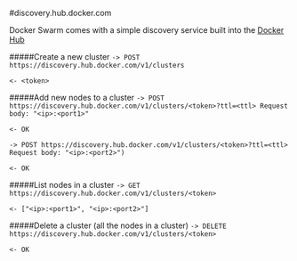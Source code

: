 #discovery.hub.docker.com

Docker Swarm comes with a simple discovery service built into the [Docker Hub](http://hub.docker.com)

#####Create a new cluster
`-> POST https://discovery.hub.docker.com/v1/clusters`

`<- <token>`

#####Add new nodes to a cluster
`-> POST https://discovery.hub.docker.com/v1/clusters/<token>?ttl=<ttl> Request body: "<ip>:<port1>"`

`<- OK`

`-> POST https://discovery.hub.docker.com/v1/clusters/<token>?ttl=<ttl> Request body: "<ip>:<port2>")`

`<- OK`


#####List nodes in a cluster
`-> GET https://discovery.hub.docker.com/v1/clusters/<token>`

`<- ["<ip>:<port1>", "<ip>:<port2>"]`


#####Delete a cluster (all the nodes in a cluster)
`-> DELETE https://discovery.hub.docker.com/v1/clusters/<token>`

`<- OK`
